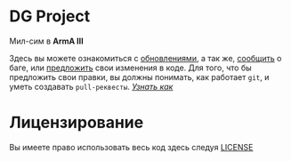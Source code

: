 # DG Project

Мил-сим в **ArmA III**

Здесь вы можете ознакомиться с [обновлениями](https://artemev.pw/DGProject/MP_DG/commits/branch/main), а так же, [сообщить](https://artemev.pw/DGProject/MP_DG/issues) о баге, или [предложить](https://artemev.pw/DGProject/MP_DG/pulls) свои изменения в коде.
Для того, что бы предложить свои правки, вы должны понимать, как работает `git`, и уметь создавать `pull-реквесты`. *[Узнать как](https://docs.github.com/en/free-pro-team@latest/github/collaborating-with-issues-and-pull-requests/about-pull-requests)*

# Лицензирование
Вы имеете право использовать весь код здесь следуя [LICENSE](https://artemev.pw/DGProject/MP_DG/src/branch/main/LICENSE)
